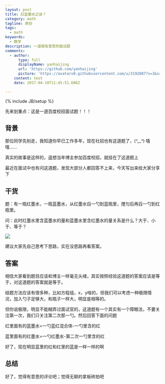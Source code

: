 ```yaml
---
layout: post
title: 红蓝墨水之谜？
category: math
tagline: 原创
tags:
  - math
keywords:
  - 数学
description: 一道很有意思的面试题
comments:
  - author:
      type: full
      displayName: yanhaijing
      url: 'https://github.com/yanhaijing'
      picture: 'https://avatars0.githubusercontent.com/u/3192087?v=3&s=73'
    content: test
    date: 2017-04-10T11:45:51.606Z

---
```

{% include JB/setup %}

先来划重点：这是一道百度校招面试题！！！

## 背景
那位同学先别走，我知道你早已工作多年，现在社招也有这道题了，(*^__^*) 嘻嘻……

真实的故事是这样的，遥想当年博主参加百度校招，就挂在了这道题上

最近在面试中也有问这道题，发现大部分人都回答不上来，今天写出来给大家分享下

## 干货
题：有一瓶红墨水，一瓶蓝墨水，从红墨水舀一勺到蓝瓶里，搅匀后再舀一勺到红瓶里。

问：此时红墨水里含蓝墨水的量和蓝墨水里含红墨水的量关系是什么？大于、小于、等于？

![]({{BLOG_IMG}}485.png)

建议大家先自己思考下思路，实在没思路再看答案。

## 答案
相信大家看到题目应该和博主一样毫无头绪，其实按照经验这道题的答案应该是等于，对这道题的答案就是等于。

结题方法应该有很多种，比如方程组，x，y啥的，但我们可以考虑一种极限情况，加入勺子足够大，和瓶子一样大，明显是相等的。

但你说极限，明显不能糊弄过面试官的，这道题有一个其实有一个障眼法，不要关注第一次，我们只关注第二次那一勺。然后回答下面的问题

红里面有的蓝墨水=一勺蓝红混合体-一勺里含的红

蓝里面有的红墨水=一勺红墨水-第二次一勺里含的红

好了，现在明显蓝里的红和红里的蓝是一样一样的啊

## 总结
好了，觉得有意思的评论吧；觉得无聊的拿板砖拍吧
